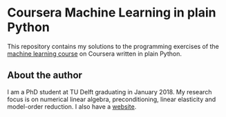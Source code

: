 # Coursera Machine Learning in plain Python

This repository contains my solutions to the programming exercises of the [machine learning course] on Coursera written in plain Python.


About the author
----------------
I am a PhD student at TU Delft graduating in January 2018. My research focus is on numerical linear algebra, preconditioning, linear elasticity and model-order reduction. I also have a [website].

[machine learning course]: https://www.coursera.org/learn/machine-learning
[website]: www.manuelbaumann.de
